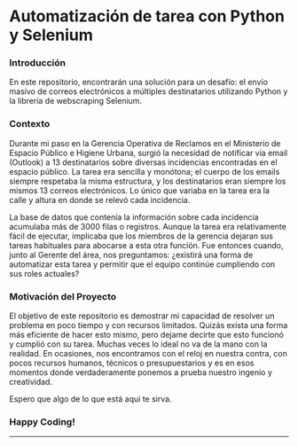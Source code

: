 # Automatización de tarea con Python y Selenium


### Introducción

En este repositorio, encontrarán una solución para un desafío: el envío masivo de correos electrónicos a múltiples destinatarios utilizando Python y la librería de webscraping Selenium.

### Contexto

Durante mi paso en la Gerencia Operativa de Reclamos en el Ministerio de Espacio Público e Higiene Urbana, surgió la necesidad de notificar vía email (Outlook) a 13 destinatarios sobre diversas incidencias encontradas en el espacio público. La tarea era sencilla y monótona; el cuerpo de los emails siempre respetaba la misma estructura, y los destinatarios eran siempre los mismos 13 correos electrónicos. Lo único que variaba en la tarea era la calle y altura en donde se relevó cada incidencia.

La base de datos que contenía la información sobre cada incidencia acumulaba más de 3000 filas o registros. Aunque la tarea era relativamente fácil de ejecutar, implicaba que los miembros de la gerencia dejaran sus tareas habituales para abocarse a esta otra función. Fue entonces cuando, junto al Gerente del área, nos preguntamos: ¿existirá una forma de automatizar esta tarea y permitir que el equipo continúe cumpliendo con sus roles actuales?

### Motivación del Proyecto

El objetivo de este repositorio es demostrar mi capacidad de resolver un problema en poco tiempo y con recursos limitados. Quizás exista una forma más eficiente de hacer esto mismo, pero dejame decirte que esto funcionó y cumplió con su tarea. Muchas veces lo ideal no va de la mano con la realidad. En ocasiones, nos encontramos con el reloj en nuestra contra, con pocos recursos humanos, técnicos o presupuestarios y es en esos momentos donde verdaderamente ponemos a prueba nuestro ingenio y creatividad.

Espero que algo de lo que está aquí te sirva.

### Happy Coding!

--------------------------------------------------------------
